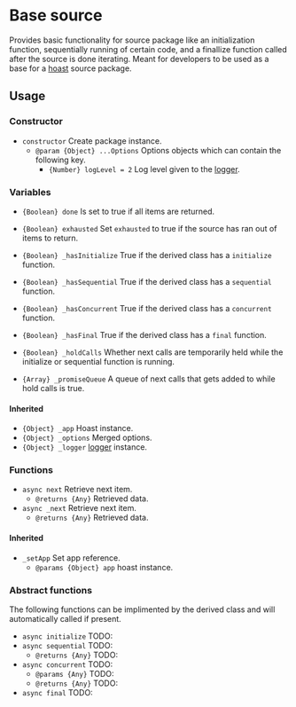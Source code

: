 # Base source

Provides basic functionality for source package like an initialization function, sequentially running of certain code, and a finallize function called after the source is done iterating. Meant for developers to be used as a base for a [hoast](https://hoast.js.org) source package.

## Usage

### Constructor

- `constructor` Create package instance.
  - `@param {Object} ...Options` Options objects which can contain the following key.
    - `{Number} logLevel = 2` Log level given to the [logger](https://github.com/hoast/hoast/tree/master/packages/utils#logger.js).

### Variables

- `{Boolean} done` Is set to true if all items are returned.
- `{Boolean} exhausted` Set `exhausted` to true if the source has ran out of items to return.

- `{Boolean} _hasInitialize` True if the derived class has a `initialize` function.
- `{Boolean} _hasSequential` True if the derived class has a `sequential` function.
- `{Boolean} _hasConcurrent` True if the derived class has a `concurrent` function.
- `{Boolean} _hasFinal` True if the derived class has a `final` function.

- `{Boolean} _holdCalls` Whether next calls are temporarily held while the initialize or sequential function is running.
- `{Array} _promiseQueue` A queue of next calls that gets added to while hold calls is true.

#### Inherited

- `{Object} _app` Hoast instance.
- `{Object} _options` Merged options.
- `{Object} _logger` [logger](https://github.com/hoast/hoast/tree/master/packages/utils#logger.js) instance.

### Functions

- `async next` Retrieve next item.
  - `@returns {Any}` Retrieved data.
- `async _next` Retrieve next item.
  - `@returns {Any}` Retrieved data.

#### Inherited

- `_setApp` Set app reference.
  - `@params {Object} app` hoast instance.

### Abstract functions

The following functions can be implimented by the derived class and will automatically called if present.

- `async initialize` TODO:
- `async sequential` TODO:
  - `@returns {Any}` TODO:
- `async concurrent` TODO:
  - `@params {Any}` TODO:
  - `@returns {Any}` TODO:
- `async final` TODO:
